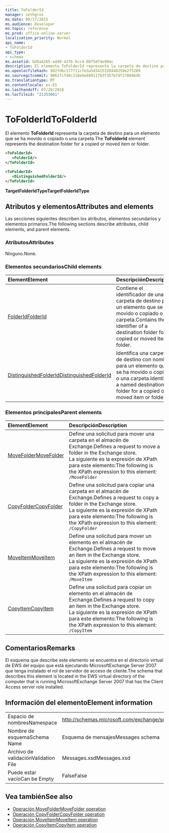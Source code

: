 ```yaml
---
title: ToFolderId
manager: sethgros
ms.date: 09/17/2015
ms.audience: Developer
ms.topic: reference
ms.prod: office-online-server
localization_priority: Normal
api_name:
- ToFolderId
api_type:
- schema
ms.assetid: bd6a4265-ad40-43f6-bcc4-0bf5df4e984c
description: El elemento ToFolderId representa la carpeta de destino para un elemento que se ha movido o copiado o una carpeta.
ms.openlocfilehash: 9d2fd6c177711cfe3a5d3415320440259e2f5289
ms.sourcegitcommit: 9061fcf40c218ebe88911783f357b7df278846db
ms.translationtype: MT
ms.contentlocale: es-ES
ms.lasthandoff: 07/28/2018
ms.locfileid: "21353661"
---
```

# <a name="tofolderid"></a><span data-ttu-id="93625-103">ToFolderId</span><span class="sxs-lookup"><span data-stu-id="93625-103">ToFolderId</span></span>

<span data-ttu-id="93625-104">El elemento **ToFolderId** representa la carpeta de destino para un elemento que se ha movido o copiado o una carpeta.</span><span class="sxs-lookup"><span data-stu-id="93625-104">The **ToFolderId** element represents the destination folder for a copied or moved item or folder.</span></span> 
  
```xml
<ToFolderId>
   <FolderId/>
</ToFolderId>
```

```xml
<ToFolderId>
   <DistinguishedFolderId/>
</ToFolderId>
```

<span data-ttu-id="93625-105">**TargetFolderIdType**</span><span class="sxs-lookup"><span data-stu-id="93625-105">**TargetFolderIdType**</span></span>

## <a name="attributes-and-elements"></a><span data-ttu-id="93625-106">Atributos y elementos</span><span class="sxs-lookup"><span data-stu-id="93625-106">Attributes and elements</span></span>

<span data-ttu-id="93625-107">Las secciones siguientes describen los atributos, elementos secundarios y elementos primarios.</span><span class="sxs-lookup"><span data-stu-id="93625-107">The following sections describe attributes, child elements, and parent elements.</span></span>
  
### <a name="attributes"></a><span data-ttu-id="93625-108">Atributos</span><span class="sxs-lookup"><span data-stu-id="93625-108">Attributes</span></span>

<span data-ttu-id="93625-109">Ninguno.</span><span class="sxs-lookup"><span data-stu-id="93625-109">None.</span></span>
  
### <a name="child-elements"></a><span data-ttu-id="93625-110">Elementos secundarios</span><span class="sxs-lookup"><span data-stu-id="93625-110">Child elements</span></span>

|<span data-ttu-id="93625-111">**Element**</span><span class="sxs-lookup"><span data-stu-id="93625-111">**Element**</span></span>|<span data-ttu-id="93625-112">**Descripción**</span><span class="sxs-lookup"><span data-stu-id="93625-112">**Description**</span></span>|
|:-----|:-----|
|[<span data-ttu-id="93625-113">FolderId</span><span class="sxs-lookup"><span data-stu-id="93625-113">FolderId</span></span>](folderid.md) <br/> |<span data-ttu-id="93625-114">Contiene el identificador de una carpeta de destino para un elemento que se ha movido o copiado o una carpeta.</span><span class="sxs-lookup"><span data-stu-id="93625-114">Contains the identifier of a destination folder for a copied or moved item or folder.</span></span>  <br/> |
|[<span data-ttu-id="93625-115">DistinguishedFolderId</span><span class="sxs-lookup"><span data-stu-id="93625-115">DistinguishedFolderId</span></span>](distinguishedfolderid.md) <br/> |<span data-ttu-id="93625-116">Identifica una carpeta de destino con nombre para un elemento que se ha movido o copiado o una carpeta.</span><span class="sxs-lookup"><span data-stu-id="93625-116">Identifies a named destination folder for a copied or moved item or folder.</span></span>  <br/> |
   
### <a name="parent-elements"></a><span data-ttu-id="93625-117">Elementos principales</span><span class="sxs-lookup"><span data-stu-id="93625-117">Parent elements</span></span>

|<span data-ttu-id="93625-118">**Element**</span><span class="sxs-lookup"><span data-stu-id="93625-118">**Element**</span></span>|<span data-ttu-id="93625-119">**Descripción**</span><span class="sxs-lookup"><span data-stu-id="93625-119">**Description**</span></span>|
|:-----|:-----|
|[<span data-ttu-id="93625-120">MoveFolder</span><span class="sxs-lookup"><span data-stu-id="93625-120">MoveFolder</span></span>](movefolder.md) <br/> |<span data-ttu-id="93625-121">Define una solicitud para mover una carpeta en el almacén de Exchange.</span><span class="sxs-lookup"><span data-stu-id="93625-121">Defines a request to move a folder in the Exchange store.</span></span>  <br/> <span data-ttu-id="93625-122">La siguiente es la expresión de XPath para este elemento:</span><span class="sxs-lookup"><span data-stu-id="93625-122">The following is the XPath expression to this element:</span></span>  <br/>  `/MoveFolder` <br/> |
|[<span data-ttu-id="93625-123">CopyFolder</span><span class="sxs-lookup"><span data-stu-id="93625-123">CopyFolder</span></span>](copyfolder.md) <br/> |<span data-ttu-id="93625-124">Define una solicitud para copiar una carpeta en el almacén de Exchange.</span><span class="sxs-lookup"><span data-stu-id="93625-124">Defines a request to copy a folder in the Exchange store.</span></span>  <br/> <span data-ttu-id="93625-125">La siguiente es la expresión de XPath para este elemento:</span><span class="sxs-lookup"><span data-stu-id="93625-125">The following is the XPath expression to this element:</span></span>  <br/>  `/CopyFolder` <br/> |
|[<span data-ttu-id="93625-126">MoveItem</span><span class="sxs-lookup"><span data-stu-id="93625-126">MoveItem</span></span>](moveitem.md) <br/> |<span data-ttu-id="93625-127">Define una solicitud para mover un elemento en el almacén de Exchange.</span><span class="sxs-lookup"><span data-stu-id="93625-127">Defines a request to move an item in the Exchange store.</span></span>  <br/> <span data-ttu-id="93625-128">La siguiente es la expresión de XPath para este elemento:</span><span class="sxs-lookup"><span data-stu-id="93625-128">The following is the XPath expression to this element:</span></span>  <br/>  `/MoveItem` <br/> |
|[<span data-ttu-id="93625-129">CopyItem</span><span class="sxs-lookup"><span data-stu-id="93625-129">CopyItem</span></span>](copyitem.md) <br/> |<span data-ttu-id="93625-130">Define una solicitud para copiar un elemento en el almacén de Exchange.</span><span class="sxs-lookup"><span data-stu-id="93625-130">Defines a request to copy an item in the Exchange store.</span></span>  <br/> <span data-ttu-id="93625-131">La siguiente es la expresión de XPath para este elemento:</span><span class="sxs-lookup"><span data-stu-id="93625-131">The following is the XPath expression to this element:</span></span>  <br/>  `/CopyItem` <br/> |
   
## <a name="remarks"></a><span data-ttu-id="93625-132">Comentarios</span><span class="sxs-lookup"><span data-stu-id="93625-132">Remarks</span></span>

<span data-ttu-id="93625-133">El esquema que describe este elemento se encuentra en el directorio virtual de EWS del equipo que está ejecutando MicrosoftExchange Server 2007 que tenga instalado el rol de servidor de acceso de cliente.</span><span class="sxs-lookup"><span data-stu-id="93625-133">The schema that describes this element is located in the EWS virtual directory of the computer that is running MicrosoftExchange Server 2007 that has the Client Access server role installed.</span></span>
  
## <a name="element-information"></a><span data-ttu-id="93625-134">Información del elemento</span><span class="sxs-lookup"><span data-stu-id="93625-134">Element information</span></span>

|||
|:-----|:-----|
|<span data-ttu-id="93625-135">Espacio de nombres</span><span class="sxs-lookup"><span data-stu-id="93625-135">Namespace</span></span>  <br/> |http://schemas.microsoft.com/exchange/services/2006/messages  <br/> |
|<span data-ttu-id="93625-136">Nombre de esquema</span><span class="sxs-lookup"><span data-stu-id="93625-136">Schema Name</span></span>  <br/> |<span data-ttu-id="93625-137">Esquema de mensajes</span><span class="sxs-lookup"><span data-stu-id="93625-137">Messages schema</span></span>  <br/> |
|<span data-ttu-id="93625-138">Archivo de validación</span><span class="sxs-lookup"><span data-stu-id="93625-138">Validation File</span></span>  <br/> |<span data-ttu-id="93625-139">Messages.xsd</span><span class="sxs-lookup"><span data-stu-id="93625-139">Messages.xsd</span></span>  <br/> |
|<span data-ttu-id="93625-140">Puede estar vacío</span><span class="sxs-lookup"><span data-stu-id="93625-140">Can be Empty</span></span>  <br/> |<span data-ttu-id="93625-141">False</span><span class="sxs-lookup"><span data-stu-id="93625-141">False</span></span>  <br/> |
   
## <a name="see-also"></a><span data-ttu-id="93625-142">Vea también</span><span class="sxs-lookup"><span data-stu-id="93625-142">See also</span></span>

- [<span data-ttu-id="93625-143">Operación MoveFolder</span><span class="sxs-lookup"><span data-stu-id="93625-143">MoveFolder operation</span></span>](movefolder-operation.md)  
- [<span data-ttu-id="93625-144">Operación CopyFolder</span><span class="sxs-lookup"><span data-stu-id="93625-144">CopyFolder operation</span></span>](copyfolder-operation.md) 
- [<span data-ttu-id="93625-145">Operación MoveItem</span><span class="sxs-lookup"><span data-stu-id="93625-145">MoveItem operation</span></span>](moveitem-operation.md) 
- [<span data-ttu-id="93625-146">Operación CopyItem</span><span class="sxs-lookup"><span data-stu-id="93625-146">CopyItem operation</span></span>](copyitem-operation.md)

